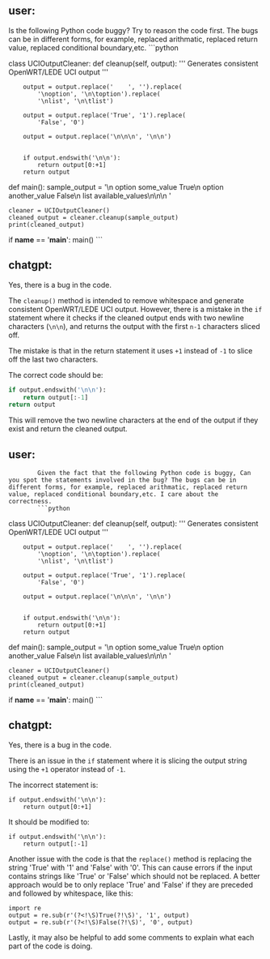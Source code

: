 

## user: 

Is the following Python code buggy? Try to reason the code first. The bugs can be in different forms, for example, replaced arithmatic, replaced return value, replaced conditional boundary,etc.
            ```python
            


















class UCIOutputCleaner:
    def cleanup(self, output):
        '''
        Generates consistent OpenWRT/LEDE UCI output
        '''
        
        output = output.replace('    ', '').replace(
            '\noption', '\n\toption').replace(
            '\nlist', '\n\tlist')
        
        output = output.replace('True', '1').replace(
            'False', '0')
        
        output = output.replace('\n\n\n', '\n\n')
        
        
        if output.endswith('\n\n'):
            return output[0:+1]
        return output

def main():
    sample_output = '\n    option some_value     True\n    option another_value  False\n    list  available_values\n\n\n    '
    
    
    
    
    
    
    cleaner = UCIOutputCleaner()
    cleaned_output = cleaner.cleanup(sample_output)
    print(cleaned_output)

if __name__ == '__main__':
    main()
            ```
            

## chatgpt: 

Yes, there is a bug in the code. 

The `cleanup()` method is intended to remove whitespace and generate consistent OpenWRT/LEDE UCI output. However, there is a mistake in the `if` statement where it checks if the cleaned output ends with two newline characters (`\n\n`), and returns the output with the first `n-1` characters sliced off. 

The mistake is that in the return statement it uses `+1` instead of `-1` to slice off the last two characters. 

The correct code should be:
```python
if output.endswith('\n\n'):
    return output[:-1]
return output
```

This will remove the two newline characters at the end of the output if they exist and return the cleaned output.

## user: 


            Given the fact that the following Python code is buggy, Can you spot the statements involved in the bug? The bugs can be in different forms, for example, replaced arithmatic, replaced return value, replaced conditional boundary,etc. I care about the correctness.
            ```python
            


















class UCIOutputCleaner:
    def cleanup(self, output):
        '''
        Generates consistent OpenWRT/LEDE UCI output
        '''
        
        output = output.replace('    ', '').replace(
            '\noption', '\n\toption').replace(
            '\nlist', '\n\tlist')
        
        output = output.replace('True', '1').replace(
            'False', '0')
        
        output = output.replace('\n\n\n', '\n\n')
        
        
        if output.endswith('\n\n'):
            return output[0:+1]
        return output

def main():
    sample_output = '\n    option some_value     True\n    option another_value  False\n    list  available_values\n\n\n    '
    
    
    
    
    
    
    cleaner = UCIOutputCleaner()
    cleaned_output = cleaner.cleanup(sample_output)
    print(cleaned_output)

if __name__ == '__main__':
    main()
            ```
            

## chatgpt: 

Yes, there is a bug in the code. 

There is an issue in the `if` statement where it is slicing the output string using the `+1` operator instead of `-1`. 

The incorrect statement is: 

```
if output.endswith('\n\n'):
    return output[0:+1]
```

It should be modified to:

```
if output.endswith('\n\n'):
    return output[:-1]
```

Another issue with the code is that the `replace()` method is replacing the string 'True' with '1' and 'False' with '0'. This can cause errors if the input contains strings like 'True' or 'False' which should not be replaced. A better approach would be to only replace 'True' and 'False' if they are preceded and followed by whitespace, like this:

```
import re
output = re.sub(r'(?<!\S)True(?!\S)', '1', output)
output = re.sub(r'(?<!\S)False(?!\S)', '0', output)
``` 

Lastly, it may also be helpful to add some comments to explain what each part of the code is doing.